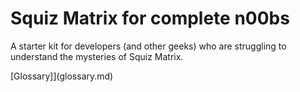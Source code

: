 # Squiz Matrix for complete n00bs

A starter kit for developers (and other geeks) who are struggling to understand the mysteries of Squiz Matrix.

[Glossary]](glossary.md)
